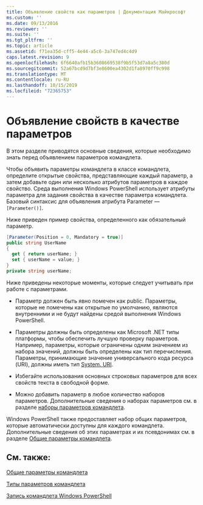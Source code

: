 ```yaml
---
title: Объявление свойств как параметров | Документация Майкрософт
ms.custom: ''
ms.date: 09/13/2016
ms.reviewer: ''
ms.suite: ''
ms.tgt_pltfrm: ''
ms.topic: article
ms.assetid: f71ea35d-cff5-4e44-a5c6-3a747ed4c4d9
caps.latest.revision: 9
ms.openlocfilehash: 6f6640afb15b3608669538f9b5f53d7a8a5c380d
ms.sourcegitcommit: 52a67bcd9d7bf3e8600ea4302d1fa8970ff9c998
ms.translationtype: MT
ms.contentlocale: ru-RU
ms.lasthandoff: 10/15/2019
ms.locfileid: "72365753"
---
```

# <a name="declaring-properties-as-parameters"></a>Объявление свойств в качестве параметров

В этом разделе приводятся основные сведения, которые необходимо знать перед объявлением параметров командлета.

Чтобы объявить параметры командлета в классе командлета, определите открытые свойства, представляющие каждый параметр, а затем добавьте один или несколько атрибутов параметров в каждое свойство. Среда выполнения Windows PowerShell использует атрибуты параметра для задания свойства в качестве параметра командлета. Базовый синтаксис для объявления атрибута Parameter — `[Parameter()]`.

Ниже приведен пример свойства, определенного как обязательный параметр.

```csharp
[Parameter(Position = 0, Mandatory = true)]
public string UserName
{
  get { return userName; }
  set { userName = value; }
}
private string userName;
```

Ниже приведены некоторые моменты, которые следует учитывать при работе с параметрами.

- Параметр должен быть явно помечен как public. Параметры, которые не помечены как открытые по умолчанию, являются внутренними и не будут найдены средой выполнения Windows PowerShell.

- Параметры должны быть определены как Microsoft .NET типы платформы, чтобы обеспечить лучшую проверку параметров. Например, параметры, которые ограничены одним значением из набора значений, должны быть определены как тип перечисления. Параметры, принимающие значение универсального кода ресурса (URI), должны иметь тип [System. URI](/dotnet/api/System.Uri).

- Избегайте использования основных строковых параметров для всех свойств текста в свободной форме.

- Можно добавить параметр в любое количество наборов параметров. Дополнительные сведения о наборах параметров см. в разделе [наборы параметров командлета](./cmdlet-parameter-sets.md).

Windows PowerShell также предоставляет набор общих параметров, которые автоматически доступны для каждого командлета. Дополнительные сведения об этих параметрах и их псевдонимах см. в разделе [Общие параметры командлета](./common-parameter-names.md).

## <a name="see-also"></a>См. также:

[Общие параметры командлета](./common-parameter-names.md)

[Типы параметров командлета](./types-of-cmdlet-parameters.md)

[Запись командлета Windows PowerShell](./writing-a-windows-powershell-cmdlet.md)
